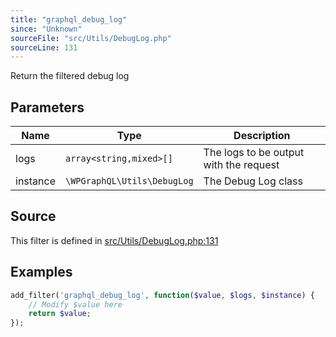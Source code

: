 ```yaml
---
title: "graphql_debug_log"
since: "Unknown"
sourceFile: "src/Utils/DebugLog.php"
sourceLine: 131
---
```



Return the filtered debug log

## Parameters

| Name | Type | Description |
|------|------|-------------|
| logs | `array<string,mixed>[]` | The logs to be output with the request |
| instance | `\WPGraphQL\Utils\DebugLog` | The Debug Log class |




## Source

This filter is defined in [src/Utils/DebugLog.php:131](https://github.com/wp-graphql/wp-graphql/blob/develop/src/Utils/DebugLog.php#L131)


## Examples

```php
add_filter('graphql_debug_log', function($value, $logs, $instance) {
    // Modify $value here
    return $value;
});
```